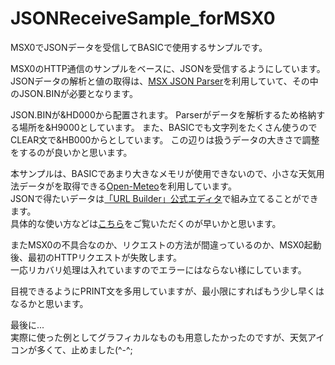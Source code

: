 # JSONReceiveSample_forMSX0
MSX0でJSONデータを受信してBASICで使用するサンプルです。  

MSX0のHTTP通信のサンプルをベースに、JSONを受信するようにしています。  
JSONデータの解析と値の取得は、[MSX JSON Parser](https://github.com/ricbit/msxjson)を利用していて、その中のJSON.BINが必要となります。  

JSON.BINが&HD000から配置されます。
Parserがデータを解析するため格納する場所を&H9000としています。
また、BASICでも文字列をたくさん使うのでCLEAR文で&HB000からとしています。
この辺りは扱うデータの大きさで調整をするのが良いかと思います。

本サンプルは、BASICであまり大きなメモリが使用できないので、小さな天気用法データがを取得できる[Open-Meteo](https://open-meteo.com/)を利用しています。  
JSONで得たいデータは[「URL Builder」公式エディタ](https://open-meteo.com/en/docs)で組み立てることができます。  
具体的な使い方などは[こちら](https://paiza.hatenablog.com/entry/2021/11/04/130000)をご覧いただくのが早いかと思います。  
  
またMSX0の不具合なのか、リクエストの方法が間違っているのか、MSX0起動後、最初のHTTPリクエストが失敗します。  
一応リカバリ処理は入れていますのでエラーにはならない様にしています。  
  
目視できるようにPRINT文を多用していますが、最小限にすればもう少し早くはなるかと思います。  

最後に...  
実際に使った例としてグラフィカルなものも用意したかったのですが、天気アイコンが多くて、止めました(^-^;
